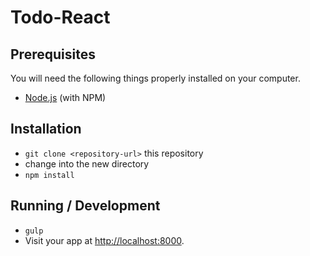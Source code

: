 # Todo-React

## Prerequisites

You will need the following things properly installed on your computer.

* [Node.js](http://nodejs.org/) (with NPM)


## Installation

* `git clone <repository-url>` this repository
* change into the new directory
* `npm install`

## Running / Development

* `gulp`
* Visit your app at [http://localhost:8000](http://localhost:8000).